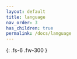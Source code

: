 ```yaml
---
layout: default
title: language
nav_order: 3
has_children: true
permalink: /docs/language
---
```


{: .fs-6 .fw-300 }
